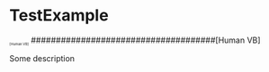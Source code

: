 # TestExample
<sub style="font-size: 6px">[Human VB]</sub>
#####################################[Human VB]

Some description
